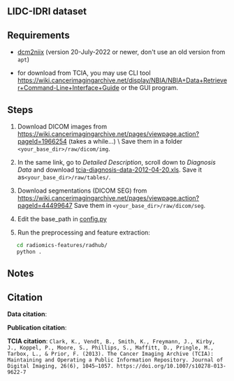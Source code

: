 ## LIDC-IDRI dataset

## Requirements

- [dcm2niix](https://github.com/rordenlab/dcm2niix) (version 20-July-2022 or newer, don't use an old version from `apt`)

- for download from TCIA, you may use CLI tool https://wiki.cancerimagingarchive.net/display/NBIA/NBIA+Data+Retriever+Command-Line+Interface+Guide or the GUI program.

## Steps

1. Download DICOM images from https://wiki.cancerimagingarchive.net/pages/viewpage.action?pageId=1966254 (takes a while...) \\
   Save them in a folder `<your_base_dir>/raw/dicom/img`.

2. In the same link, go to _Detailed Description_, scroll down to _Diagnosis Data_ and download [tcia-diagnosis-data-2012-04-20.xls](). Save it as`<your_base_dir>/raw/tables/`.

3. Download segmentations (DICOM SEG) from https://wiki.cancerimagingarchive.net/pages/viewpage.action?pageId=44499647
   Save them in `<your_base_dir>/raw/dicom/seg`.

4. Edit the base_path in [config.py](config.py)

5. Run the preprocessing and feature extraction:

```bash
   cd radiomics-features/radhub/
   python .
```

## Notes

## Citation

**Data citation**:

**Publication citation**:

**TCIA citation**:
`Clark, K., Vendt, B., Smith, K., Freymann, J., Kirby, J., Koppel, P., Moore, S., Phillips, S., Maffitt, D., Pringle, M., Tarbox, L., & Prior, F. (2013). The Cancer Imaging Archive (TCIA): Maintaining and Operating a Public Information Repository. Journal of Digital Imaging, 26(6), 1045–1057. https://doi.org/10.1007/s10278-013-9622-7`
